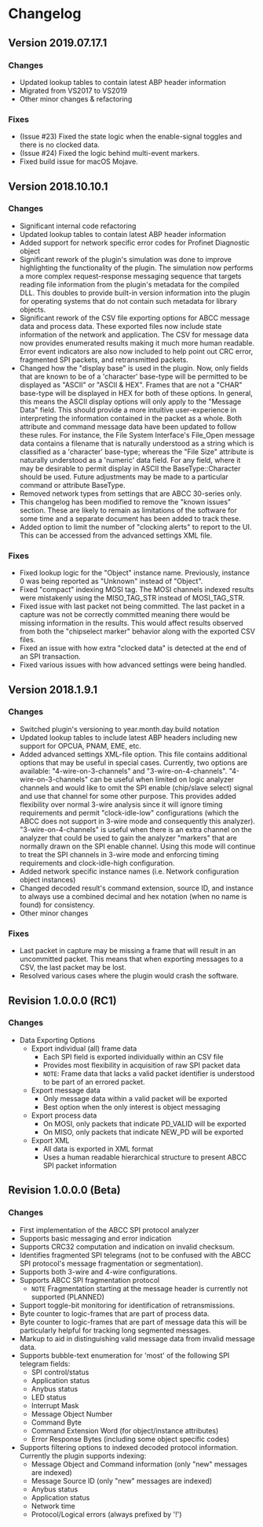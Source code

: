# Changelog

## Version 2019.07.17.1

### Changes

* Updated lookup tables to contain latest ABP header information
* Migrated from VS2017 to VS2019
* Other minor changes & refactoring

### Fixes

* (Issue #23) Fixed the state logic when the enable-signal toggles and there is
  no clocked data.
* (Issue #24) Fixed the logic behind multi-event markers.
* Fixed build issue for macOS Mojave.

## Version 2018.10.10.1

### Changes

* Significant internal code refactoring
* Updated lookup tables to contain latest ABP header information
* Added support for network specific error codes for Profinet Diagnostic object
* Significant rework of the plugin's simulation was done to improve highlighting
  the functionality of the plugin. The simulation now performs a more complex
  request-response messaging sequence that targets reading file information from
  the plugin's metadata for the compiled DLL. This doubles to provide built-in
  version information into the plugin for operating systems that do not contain
  such metadata for library objects.
* Significant rework of the CSV file exporting options for ABCC message data and
  process data. These exported files now include state information of the network
  and application. The CSV for message data now provides enumerated results
  making it much more human readable. Error event indicators are also now included
  to help point out CRC error, fragmented SPI packets, and retransmitted packets.
* Changed how the "display base" is used in the plugin. Now, only fields that are
  known to be of a 'character' base-type will be permitted to be displayed as
  "ASCII" or "ASCII & HEX". Frames that are not a "CHAR" base-type will be
  displayed in HEX for both of these options. In general, this means the ASCII
  display options will only apply to the "Message Data" field. This should provide
  a more intuitive user-experience in interpreting the information contained in
  the packet as a whole. Both attribute and command message data have been
  updated to follow these rules. For instance, the File System Interface's
  File_Open message data contains a filename that is naturally understood as a
  string which is classified as a 'character' base-type; whereas the "File Size"
  attribute is naturally understood as a 'numeric' data field. For any field,
  where it may be desirable to permit display in ASCII the BaseType::Character
  should be used. Future adjustments may be made to a particular command or
  attribute BaseType.
* Removed network types from settings that are ABCC 30-series only.
* This changelog has been modified to remove the "known issues" section. These
  are likely to remain as limitations of the software for some time and a separate
  document has been added to track these.
* Added option to limit the number of "clocking alerts" to report to the UI.
  This can be accessed from the advanced settings XML file.

### Fixes

* Fixed lookup logic for the "Object" instance name. Previously, instance 0 was
  being reported as "Unknown" instead of "Object".
* Fixed "compact" indexing MOSI tag. The MOSI channels indexed results were
  mistakenly using the MISO_TAG_STR instead of MOSI_TAG_STR.
* Fixed issue with last packet not being committed. The last packet in a capture
  was not be correctly committed meaning there would be missing information in
  the results. This would affect results observed from both the "chipselect
  marker" behavior along with the exported CSV files.
* Fixed an issue with how extra "clocked data" is detected at the end of an
  SPI transaction.
* Fixed various issues with how advanced settings were being handled.

## Version 2018.1.9.1

### Changes

* Switched plugin's versioning to year.month.day.build notation
* Updated lookup tables to include latest ABP headers including new support for
  OPCUA, PNAM, EME, etc.
* Added advanced settings XML-file option. This file contains additional options
  that may be useful in special cases. Currently, two options are available:
  "4-wire-on-3-channels" and "3-wire-on-4-channels". "4-wire-on-3-channels" can
  be useful when limited on logic analyzer channels and would like to omit the
  SPI enable (chip/slave select) signal and use that channel for some other purpose.
  This provides added flexibility over normal 3-wire analysis since it will ignore
  timing requirements and permit "clock-idle-low" configurations (which the
  ABCC does not support in 3-wire mode and consequently this analyzer).
  "3-wire-on-4-channels" is useful when there is an extra channel on the analyzer
  that could be used to gain the analyzer "markers" that are normally drawn on the
  SPI enable channel. Using this mode will continue to treat the SPI channels in
  3-wire mode and enforcing timing requirements and clock-idle-high configuration.
* Added network specific instance names (i.e. Network configuration object instances)
* Changed decoded result's command extension, source ID, and instance to always
  use a combined decimal and hex notation (when no name is found) for consistency.
* Other minor changes

### Fixes

* Last packet in capture may be missing a frame that will result in an
  uncommitted packet. This means that when exporting messages to a CSV, the last
  packet may be lost.
* Resolved various cases where the plugin would crash the software.

## Revision 1.0.0.0 (RC1)

### Changes

* Data Exporting Options
  * Export individual (all) frame data
    * Each SPI field is exported individually within an CSV file
    * Provides most flexibility in acquisition of raw SPI packet data
    * `NOTE`: Frame data that lacks a valid packet identifier is understood to
      be part of an errored packet.
  * Export message data
    * Only message data within a valid packet will be exported
    * Best option when the only interest is object messaging
  * Export process data
    * On MOSI, only packets that indicate PD_VALID will be exported
    * On MISO, only packets that indicate NEW_PD will be exported
  * Export XML
    * All data is exported in XML format
    * Uses a human readable hierarchical structure to present ABCC SPI packet
      information

## Revision 1.0.0.0 (Beta)

### Changes

* First implementation of the ABCC SPI protocol analyzer
* Supports basic messaging and error indication
* Supports CRC32 computation and indication on invalid checksum.
* Identifies fragmented SPI telegrams (not to be confused with the ABCC SPI
  protocol's message fragmentation or segmentation).
* Supports both 3-wire and 4-wire configurations.
* Supports ABCC SPI fragmentation protocol
  * `NOTE` Fragmentation starting at the message header is currently not
  supported (PLANNED)
* Support toggle-bit monitoring for identification of retransmissions.
* Byte counter to logic-frames that are part of process data.
* Byte counter to logic-frames that are part of message data this will be
  particularly helpful for tracking long segmented messages.
* Markup to aid in distinguishing valid message data from invalid message data.
* Supports bubble-text enumeration for 'most' of the following SPI telegram
  fields:
  * SPI control/status
  * Application status
  * Anybus status
  * LED status
  * Interrupt Mask
  * Message Object Number
  * Command Byte
  * Command Extension Word (for object/instance attributes)
  * Error Response Bytes (including some object specific codes)
* Supports filtering options to indexed decoded protocol information. Currently
  the plugin supports indexing:
  * Message Object and Command information (only "new" messages are indexed)
  * Message Source ID (only "new" messages are indexed)
  * Anybus status
  * Application status
  * Network time
  * Protocol/Logical errors (always prefixed by '!')
